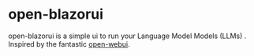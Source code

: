 # open-blazorui
open-blazorui is a simple ui to run your Language Model Models (LLMs) . Inspired by the fantastic [open-webui](https://github.com/open-webui/open-webui).
